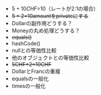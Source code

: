 - $5+10CHF=$10（レートが2:1の場合）
- ~~$5*2=$10amountをprivateにする~~
- Dollarの副作用どうする？
- Moneyの丸め処理どうする？
- ~~equals()~~
- hashCode()
- nullとの等価性比較
- 他のオブジェクトとの等価性比較
- ~~5CHF*2=10CHF~~
- DollarとFrancの重複
- equalsの一般化
- timesの一般化